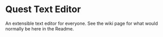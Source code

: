 # Quest Text Editor

An extensible text editor for everyone. See the wiki page for what would normally be here in the Readme.
